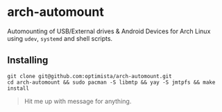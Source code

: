 # arch-automount
Automounting of USB/External drives &amp; Android Devices for Arch Linux
using `udev`, `systemd` and shell scripts.

## Installing
```shell
git clone git@github.com:optimista/arch-automount.git
cd arch-automount && sudo pacman -S libmtp && yay -S jmtpfs && make install
```

> Hit me up with message for anything.
